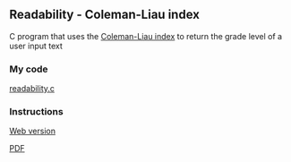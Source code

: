 ## Readability - Coleman-Liau index
C program that uses the [Coleman-Liau index](https://en.wikipedia.org/wiki/Coleman%E2%80%93Liau_index) to return the grade level of a user input text

### My code
[readability.c](/c/readability/readability.c)

### Instructions
[Web version](https://cs50.harvard.edu/x/2021/psets/2/readability/)

[PDF](/c/readability/instructions.pdf)
